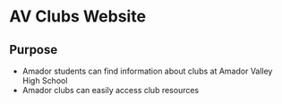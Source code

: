 # AV Clubs Website

## Purpose

- Amador students can find information about clubs at Amador Valley High School
- Amador clubs can easily access club resources
